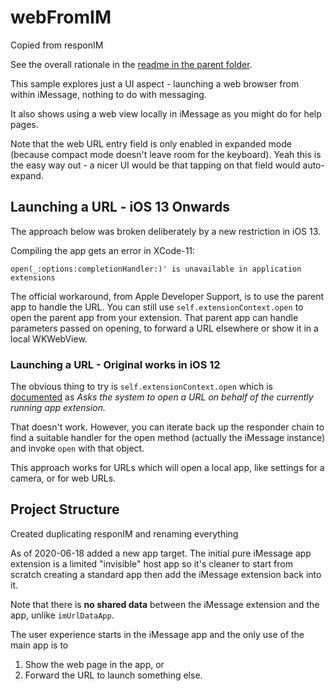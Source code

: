 # webFromIM
Copied from responIM

See the overall rationale in the [readme in the parent folder](../README.md).

This sample explores just a UI aspect - launching a web browser from within iMessage, nothing to do with messaging.

It also shows using a web view locally in iMessage as you might do for help pages.

Note that the web URL entry field is only enabled in expanded mode (because compact mode doesn't leave room for the keyboard). Yeah this is the easy way out - a nicer UI would be that tapping on that field would auto-expand.

## Launching a URL - iOS 13 Onwards
The approach below was broken deliberately by a new restriction in iOS 13. 

Compiling the app gets an error in XCode-11:

`open(_:options:completionHandler:)' is unavailable in application extensions`

The official workaround, from Apple Developer Support, is to use the parent app to handle the URL. You can still use `self.extensionContext.open` to open the parent app from your extension. That parent app can handle parameters passed on opening, to forward a URL elsewhere or show it in a local WKWebView.

### Launching a URL - Original works in iOS 12
The obvious thing to try is `self.extensionContext.open` which is [documented](https://developer.apple.com/documentation/foundation/nsextensioncontext/1416791-open) as _Asks the system to open a URL on behalf of the currently running app extension._

That doesn't work. However, you can iterate back up the responder chain to find a suitable handler for the open method (actually the iMessage instance) and invoke `open` with that object.

This approach works for URLs which will open a local app, like settings for a camera, or for web URLs.


## Project Structure

Created duplicating responIM and renaming everything

As of 2020-06-18 added a new app target. The initial pure iMessage app extension is a limited "invisible" host app so it's cleaner to start from scratch creating a standard app then add the iMessage extension back into it.

Note that there is **no shared data** between the iMessage extension and the app, unlike `imUrlDataApp`.

The user experience starts in the iMessage app and the only use of the main app is to 

1. Show the web page in the app, or
2. Forward the URL to launch something else.

